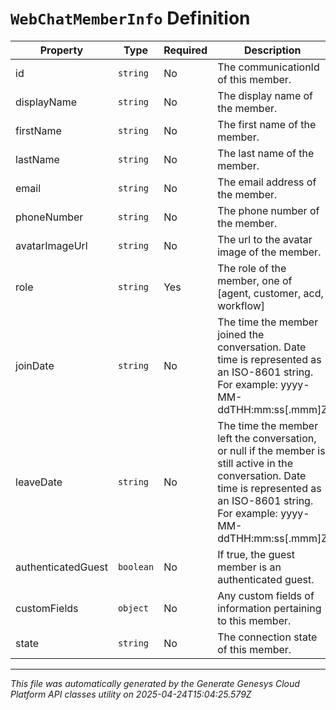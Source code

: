 # `WebChatMemberInfo` Definition

| Property | Type | Required | Description |
|----------|------|----------|-------------|
| id | `string` | No | The communicationId of this member. |
| displayName | `string` | No | The display name of the member. |
| firstName | `string` | No | The first name of the member. |
| lastName | `string` | No | The last name of the member. |
| email | `string` | No | The email address of the member. |
| phoneNumber | `string` | No | The phone number of the member. |
| avatarImageUrl | `string` | No | The url to the avatar image of the member. |
| role | `string` | Yes | The role of the member, one of [agent, customer, acd, workflow] |
| joinDate | `string` | No | The time the member joined the conversation. Date time is represented as an ISO-8601 string. For example: yyyy-MM-ddTHH:mm:ss[.mmm]Z |
| leaveDate | `string` | No | The time the member left the conversation, or null if the member is still active in the conversation. Date time is represented as an ISO-8601 string. For example: yyyy-MM-ddTHH:mm:ss[.mmm]Z |
| authenticatedGuest | `boolean` | No | If true, the guest member is an authenticated guest. |
| customFields | `object` | No | Any custom fields of information pertaining to this member. |
| state | `string` | No | The connection state of this member. |

---

*This file was automatically generated by the Generate Genesys Cloud Platform API classes utility on 2025-04-24T15:04:25.579Z*